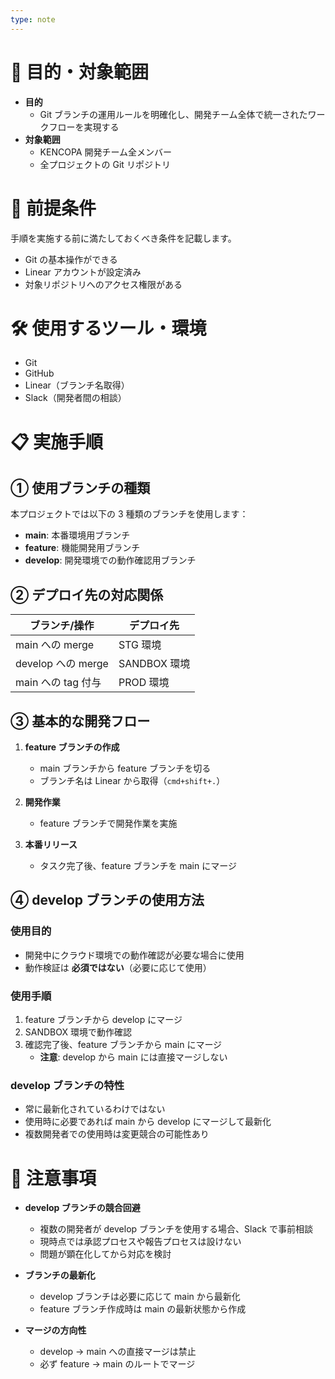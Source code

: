```yaml
---
type: note
---
```

# 📌 目的・対象範囲

- **目的**
  - Git ブランチの運用ルールを明確化し、開発チーム全体で統一されたワークフローを実現する
- **対象範囲**
  - KENCOPA 開発チーム全メンバー
  - 全プロジェクトの Git リポジトリ

# 🚩 前提条件

手順を実施する前に満たしておくべき条件を記載します。

- Git の基本操作ができる
- Linear アカウントが設定済み
- 対象リポジトリへのアクセス権限がある

# 🛠 使用するツール・環境

- Git
- GitHub
- Linear（ブランチ名取得）
- Slack（開発者間の相談）

# 📋 実施手順

## ① 使用ブランチの種類

本プロジェクトでは以下の 3 種類のブランチを使用します：

- **main**: 本番環境用ブランチ
- **feature**: 機能開発用ブランチ
- **develop**: 開発環境での動作確認用ブランチ

## ② デプロイ先の対応関係

| ブランチ/操作      | デプロイ先   |
| ------------------ | ------------ |
| main への merge    | STG 環境     |
| develop への merge | SANDBOX 環境 |
| main への tag 付与 | PROD 環境    |

## ③ 基本的な開発フロー

1. **feature ブランチの作成**

   - main ブランチから feature ブランチを切る
   - ブランチ名は Linear から取得（`cmd+shift+.`）

2. **開発作業**

   - feature ブランチで開発作業を実施

3. **本番リリース**
   - タスク完了後、feature ブランチを main にマージ

## ④ develop ブランチの使用方法

### 使用目的

- 開発中にクラウド環境での動作確認が必要な場合に使用
- 動作検証は **必須ではない**（必要に応じて使用）

### 使用手順

1. feature ブランチから develop にマージ
2. SANDBOX 環境で動作確認
3. 確認完了後、feature ブランチから main にマージ
   - **注意**: develop から main には直接マージしない

### develop ブランチの特性

- 常に最新化されているわけではない
- 使用時に必要であれば main から develop にマージして最新化
- 複数開発者での使用時は変更競合の可能性あり

# 🚧 注意事項

- **develop ブランチの競合回避**

  - 複数の開発者が develop ブランチを使用する場合、Slack で事前相談
  - 現時点では承認プロセスや報告プロセスは設けない
  - 問題が顕在化してから対応を検討

- **ブランチの最新化**

  - develop ブランチは必要に応じて main から最新化
  - feature ブランチ作成時は main の最新状態から作成

- **マージの方向性**
  - develop → main への直接マージは禁止
  - 必ず feature → main のルートでマージ
